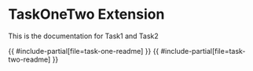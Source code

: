 # TaskOneTwo Extension

This is the documentation for Task1 and Task2

{{ #include-partial[file=task-one-readme] }}
{{ #include-partial[file=task-two-readme] }}
